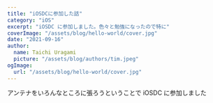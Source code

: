```yaml
---
title: "iOSDCに参加した話"
category: "iOS"
excerpt: "iOSDC に参加しました。色々と勉強になったので特に"
coverImage: "/assets/blog/hello-world/cover.jpg"
date: "2021-09-16"
author:
  name: Taichi Uragami
  picture: "/assets/blog/authors/tim.jpeg"
ogImage:
  url: "/assets/blog/hello-world/cover.jpg"
---
```


アンテナをいろんなところに張ろうということで iOSDC に参加しました
